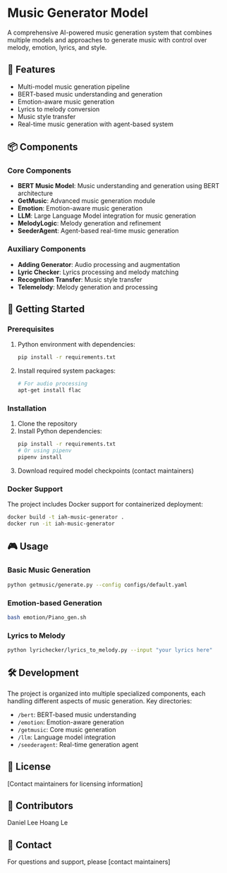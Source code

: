 # Music Generator Model

A comprehensive AI-powered music generation system that combines multiple models and approaches to generate music with control over melody, emotion, lyrics, and style.

## 🎵 Features

- Multi-model music generation pipeline
- BERT-based music understanding and generation
- Emotion-aware music generation
- Lyrics to melody conversion
- Music style transfer
- Real-time music generation with agent-based system

## 📦 Components

### Core Components

- **BERT Music Model**: Music understanding and generation using BERT architecture
- **GetMusic**: Advanced music generation module
- **Emotion**: Emotion-aware music generation
- **LLM**: Large Language Model integration for music generation
- **MelodyLogic**: Melody generation and refinement
- **SeederAgent**: Agent-based real-time music generation

### Auxiliary Components

- **Adding Generator**: Audio processing and augmentation
- **Lyric Checker**: Lyrics processing and melody matching
- **Recognition Transfer**: Music style transfer
- **Telemelody**: Melody generation and processing

## 🚀 Getting Started

### Prerequisites

1. Python environment with dependencies:
   ```bash
   pip install -r requirements.txt
   ```
2. Install required system packages:
   ```bash
   # For audio processing
   apt-get install flac
   ```

### Installation

1. Clone the repository
2. Install Python dependencies:
   ```bash
   pip install -r requirements.txt
   # Or using pipenv
   pipenv install
   ```
3. Download required model checkpoints (contact maintainers)

### Docker Support

The project includes Docker support for containerized deployment:

```bash
docker build -t iah-music-generator .
docker run -it iah-music-generator
```

## 🎮 Usage

### Basic Music Generation

```bash
python getmusic/generate.py --config configs/default.yaml
```

### Emotion-based Generation

```bash
bash emotion/Piano_gen.sh
```

### Lyrics to Melody

```bash
python lyrichecker/lyrics_to_melody.py --input "your lyrics here"
```

## 🛠 Development

The project is organized into multiple specialized components, each handling different aspects of music generation. Key directories:

- `/bert`: BERT-based music understanding
- `/emotion`: Emotion-aware generation
- `/getmusic`: Core music generation
- `/llm`: Language model integration
- `/seederagent`: Real-time generation agent

## 📝 License

[Contact maintainers for licensing information]

## 👥 Contributors

Daniel Lee
Hoang Le

## 📧 Contact

For questions and support, please [contact maintainers]
